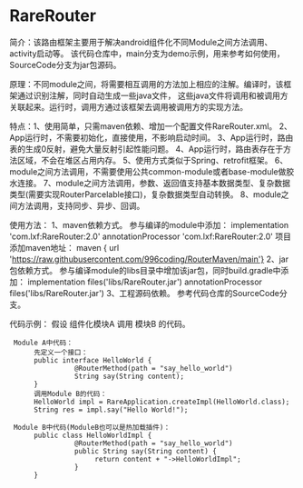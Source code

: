 # RareRouter
简介：该路由框架主要用于解决android组件化不同Module之间方法调用、activity启动等。
     该代码仓库中，main分支为demo示例，用来参考如何使用，SourceCode分支为jar包源码。

原理：不同module之间，将需要相互调用的方法加上相应的注解。编译时，该框架通过识别注解，同时自动生成一些java文件，
     这些java文件将调用和被调用方关联起来。运行时，调用方通过该框架去调用被调用方的实现方法。

特点：1、使用简单，只需maven依赖、增加一个配置文件RareRouter.xml。
     2、App运行时，不需要初始化，直接使用，不影响启动时间。
     3、App运行时，路由表的生成0反射，避免大量反射引起性能问题。
     4、App运行时，路由表存在于方法区域，不会在堆区占用内存。
     5、使用方式类似于Spring、retrofit框架。
     6、module之间方法调用，不需要使用公共common-module或者base-module做胶水连接。
     7、module之间方法调用，参数、返回值支持基本数据类型、复杂数据类型(需要实现RouterParcelable接口)，复杂数据类型自动转换。
     8、module之间方法调用，支持同步、异步、回调。


使用方法：
     1、maven依赖方式。
        参与编译的module中添加：
          implementation 'com.lxf:RareRouter:2.0'
          annotationProcessor 'com.lxf:RareRouter:2.0'
        项目添加maven地址：
          maven { url 'https://raw.githubusercontent.com/996coding/RouterMaven/main'}
     2、jar包依赖方式。
        参与编译module的libs目录中增加该jar包，同时build.gradle中添加：
          implementation files('libs/RareRouter.jar')
          annotationProcessor files('libs/RareRouter.jar')
     3、工程源码依赖。
        参考代码仓库的SourceCode分支。

代码示例：
     假设 组件化模块A 调用 模块B 的代码。
     
     Module A中代码：
          先定义一个接口：
          public interface HelloWorld {
                    @RouterMethod(path = "say_hello_world")
                    String say(String content);
          }
          调用Module B的代码：
          HelloWorld impl = RareApplication.createImpl(HelloWorld.class);
          String res = impl.say("Hello World!");

     Module B中代码(ModuleB也可以是热加载插件)：
          public class HelloWorldImpl {
                    @RouterMethod(path = "say_hello_world")
                    public String say(String content) {
                         return content + "->HelloWorldImpl";
                    }
          }



